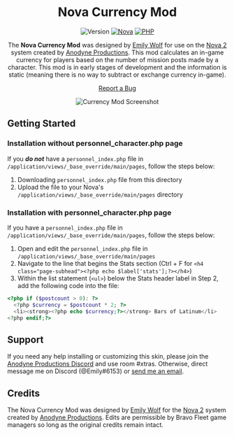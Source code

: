 <div align="center"><h1 style="border-bottom:0">Nova Currency Mod</h1>
  
![Version](https://img.shields.io/badge/Version-v1.0.0-brightgreen.svg "Version") [![Nova](https://img.shields.io/badge/Nova-v2.6.1-orange.svg "Laravel Version")](http://www.anodyne-productions.com/nova) [![PHP](https://img.shields.io/badge/PHP-v5.3.0-blue.svg "PHP Version")](https://www.php.net/)
  
The **Nova Currency Mod** was designed by [Emily Wolf](mailto:emily@wolfsims.org) for use on the [Nova 2](http://www.anodyne-productions.com/nova) system created by [Anodyne Productions](http://www.anodyne-productions.com). This mod calculates an in-game currency for players based on the number of mission posts made by a character. This mod is in early stages of development and the information is static (meaning there is no way to subtract or exchange currency in-game).<br>

[Report a Bug](https://github.com/ewolf90/nova_currency/issues/new) 

![Currency Mod Screenshot](http://wolfsims.org/images/currency_mod.png "Currency Mod Screenshot")</div>

## Getting Started
### Installation without personnel_character.php page
If you ***do not*** have a `personnel_index.php` file in `/application/views/_base_override/main/pages`, follow the steps below:

1. Downloading `personnel_index.php` file from this directory
2. Upload the file to your Nova's `/application/views/_base_override/main/pages` directory 

### Installation with personnel_character.php page
If you have a `personnel_index.php` file in `/application/views/_base_override/main/pages`, follow the steps below:

1. Open and edit the `personnel_index.php` file in `/application/views/_base_override/main/pages`
2. Navigate to the line that begins the Stats section (Ctrl + F for `<h4 class="page-subhead"><?php echo $label['stats'];?></h4>`)
3. Within the list statement (`<ul>`) below the Stats header label in Step 2, add the following code into the file:
```php
<?php if ($postcount > 0): ?>
  <?php $currency = $postcount * 2; ?>
  <li><strong><?php echo $currency;?></strong> Bars of Latinum</li>
<?php endif;?>
```
## Support
If you need any help installing or customizing this skin, please join the [Anodyne Productions Discord](https://discord.gg/qwfZt38) and use room #xtras. Otherwise, direct message me on Discord (@Emily#6153) or [send me an email](mailto:emily@wolfsims.org).

## Credits
The Nova Currency Mod was designed by [Emily Wolf](mailto:emily@wolfsims.org) for the [Nova 2](http://www.anodyne-productions.com/nova) system created by [Anodyne Productions](http://www.anodyne-productions.com). Edits are permissible by Bravo Fleet game managers so long as the original credits remain intact.
